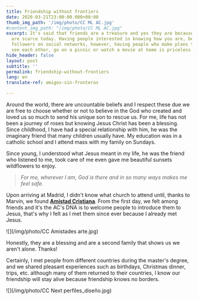 ```yaml
---
title: Friendship without frontiers
date: 2020-03-21T23:00:00.000+00:00
thumb_img_path: '/img/photo/CC ML AC.jpg'
#content_img_path: "/img/photo/CC ML AC.jpg"
excerpt: It's said that friends are a treasure and yes they are because good friends
  are scarce today. Having people interested in knowing how you are, became having
  followers on social networks, however, having people who make plans to meet and
  see each other, go on a picnic or watch a movie at home is priceless.
hide_header: false
layout: post
subtitle: ''
permalink: friendship-without-frontiers
lang: en
translate-ref: amigos-sin-fronteras

---
```

Around the world, there are uncountable beliefs and I respect these due we are free to choose whether or not to believe in the God who created and loved us so much to send his unique son to rescue us. For me, life has not been a journey of roses but knowing Jesus Christ has been a blessing. Since childhood, I have had a special relationship with him, he was the imaginary friend that many children usually have. My education was in a catholic school and I attend mass with my family on Sundays.

Since young, I understood what Jesus meant in my life, he was the friend who listened to me, took care of me even gave me beautiful sunsets wildflowers to enjoy.

> _For me, wherever I am, God is there and in so many ways makes me feel safe._

Upon arriving at Madrid, I didn't know what church to attend until, thanks to Marvin, we found  [**Amistad Cristiana**](https://amistadcristianamadrid.org/ "AmistadCristiana"). From the first day, we felt among friends and it's the AC's DNA is to welcome people to introduce them to Jesus, that's why I felt as I met them since ever because I already met Jesus.

![](/img/photo/CC Amistades arte.jpg)

Honestly, they are a blessing and are a second family that shows us we aren't alone. Thanks!

Certainly, I met people from different countries during the master's degree, and we shared pleasant experiences such as birthdays, Christmas dinner, trips, etc. although many of them returned to their countries, I know our friendship will stay alive because friendship knows no borders. 

![](/img/photo/CC Next perfiles_diseño.jpg)
